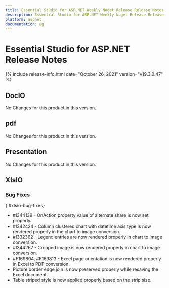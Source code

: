 ```yaml
---
title: Essential Studio for ASP.NET Weekly Nuget Release Release Notes  
description: Essential Studio for ASP.NET Weekly Nuget Release Release Notes  
platform: aspnet
documentation: ug
---
```


# Essential Studio for ASP.NET  Release Notes  

{% include release-info.html date="October 26, 2021"  version="v19.3.0.47" %} 






## DocIO

No Changes for this product in this version.

[//]: # "Delete the contents of this file while new content is added."

## pdf

No Changes for this product in this version.

[//]: # "Delete the contents of this file while new content is added."

## Presentation

No Changes for this product in this version.

[//]: # "Delete the contents of this file while new content is added."

## XlsIO

### Bug Fixes
{:#xlsio-bug-fixes}

* \#I344139 - OnAction property value of alternate share is now set properly.
* \#I342424 - Column clustered chart with datetime axis type is now rendered properly in the chart to image conversion.
* \#I332362 - Legend entries are now rendered properly in chart to image conversion.
* \#I344267 - Cropped image is now rendered properly in chart to image conversion.
* \#F169804, \#F169813 - Excel page orientation is now rendered properly in Excel to PDF conversion.
* Picture border edge join is now preserved properly while resaving the Excel document.
* Table striped style is now applied properly based on the strip size.
